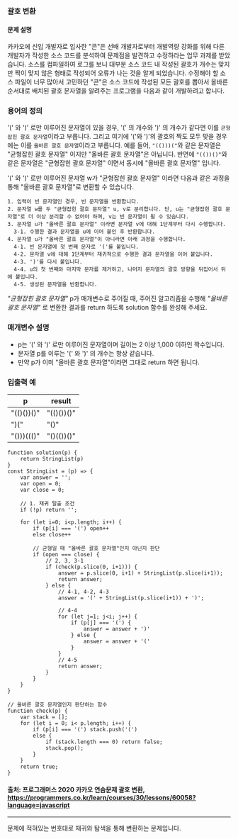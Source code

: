 ### 괄호 변환
#### 문제 설명
카카오에 신입 개발자로 입사한 "콘"은 선배 개발자로부터 개발역량 강화를 위해 다른 개발자가 작성한 소스 코드를 분석하여 문제점을 발견하고 수정하라는 업무 과제를 받았습니다. 소스를 컴파일하여 로그를 보니 대부분 소스 코드 내 작성된 괄호가 개수는 맞지만 짝이 맞지 않은 형태로 작성되어 오류가 나는 것을 알게 되었습니다.
수정해야 할 소스 파일이 너무 많아서 고민하던 "콘"은 소스 코드에 작성된 모든 괄호를 뽑아서 올바른 순서대로 배치된 괄호 문자열을 알려주는 프로그램을 다음과 같이 개발하려고 합니다.

### 용어의 정의
'(' 와 ')' 로만 이루어진 문자열이 있을 경우, '(' 의 개수와 ')' 의 개수가 같다면 이를 `균형잡힌 괄호 문자열`이라고 부릅니다.
그리고 여기에 '('와 ')'의 괄호의 짝도 모두 맞을 경우에는 이를 `올바른 괄호 문자열`이라고 부릅니다.
예를 들어, `"(()))("`와 같은 문자열은 "균형잡힌 괄호 문자열" 이지만 "올바른 괄호 문자열"은 아닙니다.
반면에 `"(())()"`와 같은 문자열은 "균형잡힌 괄호 문자열" 이면서 동시에 "올바른 괄호 문자열" 입니다.

'(' 와 ')' 로만 이루어진 문자열 w가 "균형잡힌 괄호 문자열" 이라면 다음과 같은 과정을 통해 "올바른 괄호 문자열"로 변환할 수 있습니다.
```
1. 입력이 빈 문자열인 경우, 빈 문자열을 반환합니다. 
2. 문자열 w를 두 "균형잡힌 괄호 문자열" u, v로 분리합니다. 단, u는 "균형잡힌 괄호 문자열"로 더 이상 분리할 수 없어야 하며, v는 빈 문자열이 될 수 있습니다. 
3. 문자열 u가 "올바른 괄호 문자열" 이라면 문자열 v에 대해 1단계부터 다시 수행합니다. 
  3-1. 수행한 결과 문자열을 u에 이어 붙인 후 반환합니다. 
4. 문자열 u가 "올바른 괄호 문자열"이 아니라면 아래 과정을 수행합니다. 
  4-1. 빈 문자열에 첫 번째 문자로 '('를 붙입니다. 
  4-2. 문자열 v에 대해 1단계부터 재귀적으로 수행한 결과 문자열을 이어 붙입니다. 
  4-3. ')'를 다시 붙입니다. 
  4-4. u의 첫 번째와 마지막 문자를 제거하고, 나머지 문자열의 괄호 방향을 뒤집어서 뒤에 붙입니다. 
  4-5. 생성된 문자열을 반환합니다.
 ```
*"균형잡힌 괄호 문자열"* p가 매개변수로 주어질 때, 주어진 알고리즘을 수행해 *"올바른 괄호 문자열"* 로 변환한 결과를 return 하도록 solution 함수를 완성해 주세요.

### 매개변수 설명
  - p는 '(' 와 ')' 로만 이루어진 문자열이며 길이는 2 이상 1,000 이하인 짝수입니다.
  - 문자열 p를 이루는 '(' 와 ')' 의 개수는 항상 같습니다.
  - 만약 p가 이미 "올바른 괄호 문자열"이라면 그대로 return 하면 됩니다.

### 입출력 예
|p|result|
|---|---|
|"(()())()"|"(()())()"|
|")("|"()"|
|"()))((()"|"()(())()"|

```
function solution(p) {
    return StringList(p)
}
const StringList = (p) => {
    var answer = '';
    var open = 0;
    var close = 0;
    
    // 1. 재귀 탈출 조건
    if (!p) return ''; 
    
    for (let i=0; i<p.length; i++) {
        if (p[i] === '(') open++
        else close++
        
        // 균형일 때 "올바른 괄호 문자열"인지 아닌지 판단
        if (open === close) {
            // 2, 3, 3-1
            if (check(p.slice(0, i+1))) {
                answer = p.slice(0, i+1) + StringList(p.slice(i+1));
                return answer;
            } else {
                // 4-1, 4-2, 4-3
                answer = '(' + StringList(p.slice(i+1)) + ')';
                
                // 4-4
                for (let j=1; j<i; j++) {
                    if (p[j] === '(') {
                        answer = answer + ')'
                    } else {
                        answer = answer + '('
                    }
                }
                // 4-5
                return answer;
            }
        }
    }
}

// 올바른 괄호 문자열인지 판단하는 함수
function check(p) {
    var stack = [];
    for (let i = 0; i< p.length; i++) {
        if (p[i] === '(') stack.push('(')
        else {
            if (stack.length === 0) return false;
            stack.pop();
        }
    }
    return true;
}
```

#### 출처: 프로그래머스 2020 카카오 연슴문제 괄호 변환, https://programmers.co.kr/learn/courses/30/lessons/60058?language=javascript
-------------------------------------------------------------------------------------------------------------------------------
문제에 적혀있는 번호대로 재귀와 탐색을 통해 변환하는 문제입니다.

